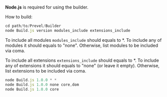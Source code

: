 __Node.js__ is required for using the builder.

How to build:

```javascript
cd path/to/Prevel/Builder
node Build.js version modules_include extensions_include
```

To include all modules `modules_include` should equals to *. To include
any of modules it should equals to "none". Otherwise, list modules to be included via coma.

To include all extensions `extensions_include` should equals to *. To include
any of extensions it should equals to "none" (or leave it empty). Otherwise, list extensions to be included via coma.

```javascript
node Build.js 1.0.0 * *
node Build.js 1.0.0 none core,dom
node Build.js 1.0.0 core
```